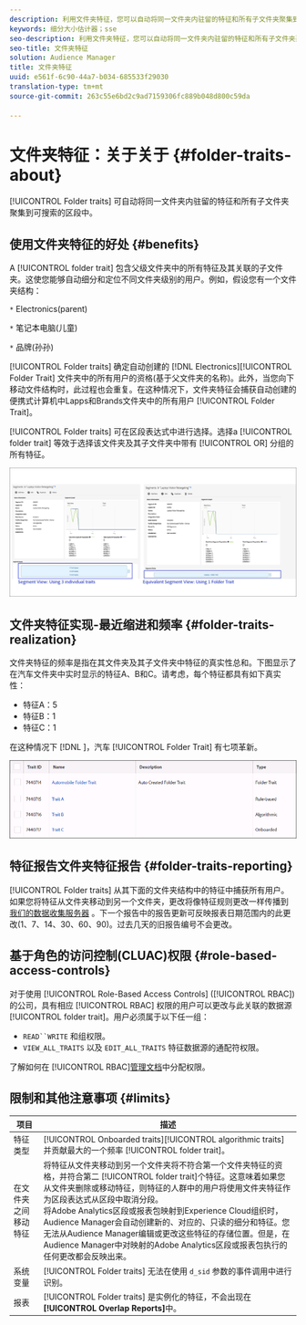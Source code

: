 ```yaml
---
description: 利用文件夹特征，您可以自动将同一文件夹内驻留的特征和所有子文件夹聚集到可搜索的区段中。
keywords: 细分大小估计器；sse
seo-description: 利用文件夹特征，您可以自动将同一文件夹内驻留的特征和所有子文件夹聚集到可搜索的区段中。
seo-title: 文件夹特征
solution: Audience Manager
title: 文件夹特征
uuid: e561f-6c90-44a7-b034-685533f29030
translation-type: tm+mt
source-git-commit: 263c55e6bd2c9ad7159306fc889b048d800c59da

---
```



# 文件夹特征：关于关于 {#folder-traits-about}

[!UICONTROL Folder traits] 可自动将同一文件夹内驻留的特征和所有子文件夹聚集到可搜索的区段中。

## 使用文件夹特征的好处 {#benefits}

A [!UICONTROL folder trait] 包含父级文件夹中的所有特征及其关联的子文件夹。这使您能够自动细分和定位不同文件夹级别的用户。例如，假设您有一个文件夹结构：

`*` Electronics(parent)

`*` 笔记本电脑(儿童)

`*` 品牌(孙孙)

[!UICONTROL Folder traits] 确定自动创建的 [!DNL Electronics][!UICONTROL Folder Trait] 文件夹中的所有用户的资格(基于父文件夹的名称)。此外，当您向下移动文件结构时，此过程也会重复。在这种情况下，文件夹特征会捕获自动创建的便携式计算机中Lapps和Brands文件夹中的所有用户 [!UICONTROL Folder Trait]。

[!UICONTROL Folder traits] 可在区段表达式中进行选择。选择a [!UICONTROL folder trait] 等效于选择该文件夹及其子文件夹中带有 [!UICONTROL OR] 分组的所有特征。

![](assets/folder-traits-compare-border.jpg)

## 文件夹特征实现-最近缩进和频率 {#folder-traits-realization}

文件夹特征的频率是指在其文件夹及其子文件夹中特征的真实性总和。下图显示了在汽车文件夹中实时显示的特征A、B和C。请考虑，每个特征都具有如下真实性：

* 特征A：5
* 特征B：1
* 特征C：1

在这种情况下 [!DNL ]，汽车 [!UICONTROL Folder Trait] 有七项革新。

![](assets/folder_traits_rollup_border.png)

## 特征报告文件夹特征报告 {#folder-traits-reporting}

[!UICONTROL Folder traits] 从其下面的文件夹结构中的特征中捕获所有用户。如果您将特征从文件夹移动到另一个文件夹，更改将像特征规则更改一样传播到 [我们的数据收集服务器](../../reference/system-components/components-data-collection.md) 。下一个报告中的报告更新可反映报表日期范围内的此更改(1、7、14、30、60、90)。过去几天的旧报告编号不会更改。

## 基于角色的访问控制(CLUAC)权限 {#role-based-access-controls}

对于使用 [!UICONTROL Role-Based Access Controls] ([!UICONTROL RBAC])的公司，具有相应 [!UICONTROL RBAC] 权限的用户可以更改与此关联的数据源 [!UICONTROL folder trait]。用户必须属于以下任一组：

* `READ``WRITE` 和组权限。
* `VIEW_ALL_TRAITS` 以及 `EDIT_ALL_TRAITS` 特征数据源的通配符权限。

了解如何在 [!UICONTROL RBAC][管理文档](../../features/administration/administration-overview.md#create-group)中分配权限。

## 限制和其他注意事项 {#limits}

| 项目 | 描述 |
|---|---|
| 特征类型 | [!UICONTROL Onboarded traits][!UICONTROL algorithmic traits] 并贡献最大的一个频率 [!UICONTROL folder trait]。 |
| 在文件夹之间移动特征 | 将特征从文件夹移动到另一个文件夹将不符合第一个文件夹特征的资格，并符合第二 [!UICONTROL folder trait]个特征。这意味着如果您从文件夹删除或移动特征，则特征的人群中的用户将使用文件夹特征作为区段表达式从区段中取消分段。<br> 将Adobe Analytics区段或报表包映射到Experience Cloud组织时，Audience Manager会自动创建新的、对应的、只读的细分和特征。您无法从Audience Manager编辑或更改这些特征的存储位置。但是，在Audience Manager中对映射的Adobe Analytics区段或报表包执行的任何更改都会反映出来。 |
| 系统变量 | [!UICONTROL Folder traits] 无法在使用 `d_sid` 参数的事件调用中进行识别。 |
| 报表 | [!UICONTROL Folder traits] 是实例化的特征，不会出现在 **[!UICONTROL Overlap Reports]**&#x200B;中。 |
